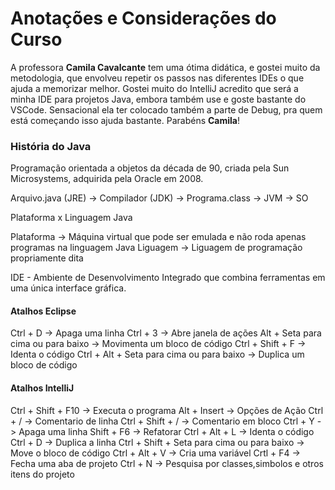 # Anotações e Considerações do Curso

A professora <strong>Camila Cavalcante</strong> tem uma ótima didática, e gostei muito da metodologia, que envolveu repetir os passos nas diferentes IDEs o que ajuda a memorizar melhor. Gostei muito do IntelliJ acredito que será a minha IDE para projetos Java, embora também use e goste bastante do VSCode. Sensacional ela ter colocado também a parte de Debug, pra quem está começando isso ajuda bastante. Parabéns <strong>Camila</strong>!

### História do Java
Programação orientada a objetos da década de 90, criada pela Sun Microsystems, adquirida pela Oracle em 2008.

Arquivo.java (JRE) -> Compilador (JDK) -> Programa.class -> JVM -> SO

Plataforma x Linguagem Java

Plataforma -> Máquina virtual que pode ser emulada e não roda apenas programas na linguagem Java
Liguagem -> Liguagem de programação propriamente dita

IDE - Ambiente de Desenvolvimento Integrado que combina ferramentas em uma única interface gráfica.

#### Atalhos Eclipse
Ctrl + D -> Apaga uma linha
Ctrl + 3 -> Abre janela de ações
Alt + Seta para cima ou para baixo -> Movimenta um bloco de código
Ctrl + Shift + F -> Identa o código
Ctrl + Alt + Seta para cima ou para baixo -> Duplica um bloco de código

#### Atalhos IntelliJ
Ctrl + Shift + F10 -> Executa o programa
Alt + Insert -> Opções de Ação
Ctrl + / -> Comentario de linha
Ctrl + Shift + / -> Comentario em bloco
Ctrl + Y -> Apaga uma linha
Shift + F6 -> Refatorar
Ctrl + Alt + L -> Identa o código
Ctrl + D -> Duplica a linha
Ctrl + Shift + Seta para cima ou para baixo -> Move o bloco de código
Ctrl + Alt + V -> Cria uma variável
Crtl + F4 -> Fecha uma aba de projeto
Ctrl + N -> Pesquisa por classes,simbolos e otros itens do projeto
